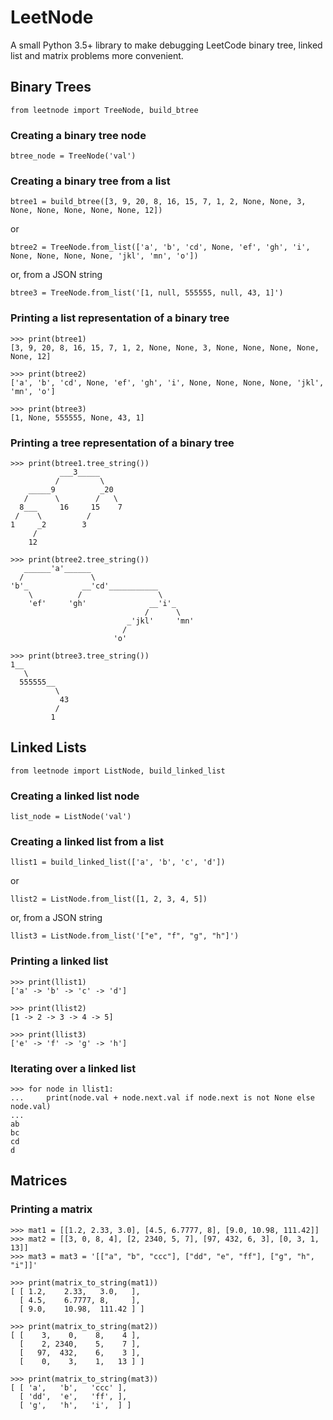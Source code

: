 # LeetNode
A small Python 3.5+ library to make debugging LeetCode binary tree, linked list and matrix problems more convenient.

## Binary Trees
`from leetnode import TreeNode, build_btree`

### Creating a binary tree node
`btree_node = TreeNode('val')`

### Creating a binary tree from a list
`btree1 = build_btree([3, 9, 20, 8, 16, 15, 7, 1, 2, None, None, 3, None, None, None, None, None, 12])`

or

`btree2 = TreeNode.from_list(['a', 'b', 'cd', None, 'ef', 'gh', 'i', None, None, None, None, 'jkl', 'mn', 'o'])`

or, from a JSON string

`btree3 = TreeNode.from_list('[1, null, 555555, null, 43, 1]')`

### Printing a list representation of a binary tree

    >>> print(btree1)
    [3, 9, 20, 8, 16, 15, 7, 1, 2, None, None, 3, None, None, None, None, None, 12]
    
    >>> print(btree2)
    ['a', 'b', 'cd', None, 'ef', 'gh', 'i', None, None, None, None, 'jkl', 'mn', 'o']
    
    >>> print(btree3)
    [1, None, 555555, None, 43, 1]

### Printing a tree representation of a binary tree

    >>> print(btree1.tree_string())
               ___3_____
              /         \
        _____9          _20
       /      \        /   \
      8___     16     15    7
     /    \          /
    1     _2        3
         /
        12
        
    >>> print(btree2.tree_string())
       ______'a'______
      /               \
    'b'_            __'cd'___________
        \          /                 \
        'ef'     'gh'              __'i'_
                                  /      \
                              _'jkl'     'mn'
                             /
                           'o'
                           
    >>> print(btree3.tree_string())
    1__
       \
      555555__
              \
               43
              /
             1


## Linked Lists
`from leetnode import ListNode, build_linked_list`

### Creating a linked list node
`list_node = ListNode('val')`

### Creating a linked list from a list
`llist1 = build_linked_list(['a', 'b', 'c', 'd'])`

or

`llist2 = ListNode.from_list([1, 2, 3, 4, 5])`

or, from a JSON string

`llist3 = ListNode.from_list('["e", "f", "g", "h"]')`

### Printing a linked list
    >>> print(llist1)
    ['a' -> 'b' -> 'c' -> 'd']
    
    >>> print(llist2)
    [1 -> 2 -> 3 -> 4 -> 5]
    
    >>> print(llist3)
    ['e' -> 'f' -> 'g' -> 'h']

### Iterating over a linked list
    >>> for node in llist1:
    ...     print(node.val + node.next.val if node.next is not None else node.val)
    ...
    ab
    bc
    cd
    d

## Matrices
### Printing a matrix
    >>> mat1 = [[1.2, 2.33, 3.0], [4.5, 6.7777, 8], [9.0, 10.98, 111.42]]
    >>> mat2 = [[3, 0, 8, 4], [2, 2340, 5, 7], [97, 432, 6, 3], [0, 3, 1, 13]]
    >>> mat3 = mat3 = '[["a", "b", "ccc"], ["dd", "e", "ff"], ["g", "h", "i"]]'
    
    >>> print(matrix_to_string(mat1))
    [ [ 1.2,    2.33,   3.0,   ],
      [ 4.5,    6.7777, 8,     ],
      [ 9.0,    10.98,  111.42 ] ]
      
    >>> print(matrix_to_string(mat2))
    [ [    3,    0,    8,    4 ],
      [    2, 2340,    5,    7 ],
      [   97,  432,    6,    3 ],
      [    0,    3,    1,   13 ] ]

    >>> print(matrix_to_string(mat3))
    [ [ 'a',   'b',   'ccc' ],
      [ 'dd',  'e',   'ff', ],
      [ 'g',   'h',   'i',  ] ]
